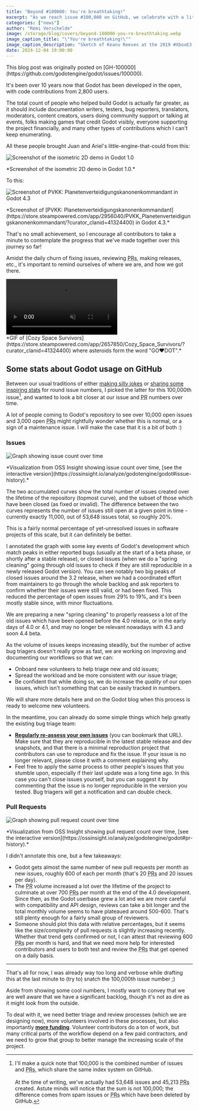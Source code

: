 ```yaml
---
title: "Beyond #100000: You're breathtaking!"
excerpt: "As we reach issue #100,000 on GitHub, we celebrate with a little retrospective on our issue and pull request growth."
categories: ["news"]
author: "Rémi Verschelde"
image: /storage/blog/covers/beyond-100000-you-re-breathtaking.webp
image_caption_title: "\"You're breathtaking!\""
image_caption_description: "Sketch of Keanu Reeves at the 2019 #XboxE3 event"
date: 2024-12-04 19:00:00
---
```


<div markdown=1 class="card card-info" style="margin-top: 1em;">
This blog post was originally posted on [GH-100000](https://github.com/godotengine/godot/issues/100000).
</div>

It's been over 10 years now that Godot has been developed in the open, with code contributions from 2,800 users.

The total count of people who helped build Godot is actually far greater, as it should include documentation writers, testers, bug reporters, translators, moderators, content creators, users doing community support or talking at events, folks making games that credit Godot visibly, everyone supporting the project financially, and many other types of contributions which I can't keep enumerating.

All these people brought Juan and Ariel's little-engine-that-could from this:

![Screenshot of the isometric 2D demo in Godot 1.0](/storage/blog/beyond-100000-you-re-breathtaking/godot-1-0.webp)
<div markdown=1 class="small text-center">
*Screenshot of the isometric 2D demo in Godot 1.0.*
</div>

To this:

![Screenshot of PVKK: Planetenverteidigungskanonenkommandant in Godot 4.3](/storage/blog/beyond-100000-you-re-breathtaking/godot-4-3.webp)
<div markdown=1 class="small text-center">
*Screenshot of [PVKK: Planetenverteidigungskanonenkommandant](https://store.steampowered.com/app/2956040/PVKK_Planetenverteidigungskanonenkommandant/?curator_clanid=41324400) in Godot 4.3.*
</div>

That's no small achievement, so I encourage all contributors to take a minute to contemplate the progress that we've made together over this journey so far!

Amidst the daily churn of fixing issues, reviewing <abbr title="pull requests">PRs</abbr>, making releases, etc., it's important to remind ourselves of where we are, and how we got there.

<video autoplay loop muted>
  <source src="/storage/blog/beyond-100000-you-re-breathtaking/cozy-space-survivors.webm">
</video>
<div markdown=1 class="small text-center">
*GIF of [Cozy Space Survivors](https://store.steampowered.com/app/2657850/Cozy_Space_Survivors/?curator_clanid=41324400) where asteroids form the word "GO♥DOT".*
</div>

## Some stats about Godot usage on GitHub

Between our usual traditions of either [making silly jokes](https://github.com/godotengine/godot/issues/10000) or [sharing some inspiring stats](https://github.com/godotengine/godot/issues/30000) for round issue numbers, I picked the latter for this 100,000th issue[^1], and wanted to look a bit closer at our issue and <abbr title="pull request">PR</abbr> numbers over time.

A lot of people coming to Godot's repository to see over 10,000 open issues and 3,000 open <abbr title="pull requests">PRs</abbr> might rightfully wonder whether this is normal, or a sign of a maintenance issue.
I will make the case that it is a bit of both :)

### Issues

![Graph showing issue count over time](/storage/blog/beyond-100000-you-re-breathtaking/issue-history.webp)
<div markdown=1 class="small text-center">
*Visualization from OSS Insight showing issue count over time, [see the interactive version](https://ossinsight.io/analyze/godotengine/godot#issue-history).*
</div>

The two accumulated curves show the total number of issues created over the lifetime of the repository (topmost curve), and the subset of those which have been closed (as fixed or invalid). The difference between the two curves represents the number of issues still open at a given point in time - currently exactly 11,000, out of 53,648 issues total, so roughly 20%.

This is a fairly normal percentage of yet-unresolved issues in software projects of this scale, but it can definitely be better.

I annotated the graph with some key events of Godot's development which match peaks in either reported bugs (usually at the start of a beta phase, or shortly after a stable release), or closed issues (when we do a "spring cleaning" going through old issues to check if they are still reproducible in a newly released Godot version). You can see notably two big peaks of closed issues around the 3.2 release, when we had a coordinated effort from maintainers to go through the whole backlog and ask reporters to confirm whether their issues were still valid, or had been fixed. This reduced the percentage of open issues from 29% to 19%, and it's been mostly stable since, with minor fluctuations.

We are preparing a new "spring cleaning" to properly reassess a lot of the old issues which have been opened before the 4.0 release, or in the early days of 4.0 or 4.1, and may no longer be relevant nowadays with 4.3 and soon 4.4 beta.

As the volume of issues keeps increasing steadily, but the number of active bug triagers doesn't really grow as fast, we are working on improving and documenting our workflows so that we can:

- Onboard new volunteers to help triage new and old issues;
- Spread the workload and be more consistent with our issue triage;
- Be confident that while doing so, we do increase the _quality_ of our open issues, which isn't something that can be easily tracked in numbers.

We will share more details here and on the Godot blog when this process is ready to welcome new volunteers.

In the meantime, you can already do some simple things which help greatly the existing bug triage team:
- [**Regularly re-assess your own issues**](https://github.com/godotengine/godot/issues?q=is%3Aissue%20state%3Aopen%20author%3A%40me) (you can bookmark that URL). Make sure that they are reproducible in the latest stable release and dev snapshots, and that there is a minimal reproduction project that contributors can use to reproduce and fix the issue. If your issue is no longer relevant, please close it with a comment explaining why.
- Feel free to apply the same process to other people's issues that you stumble upon, especially if their last update was a long time ago. In this case you can't close issues yourself, but you can suggest it by commenting that the issue is no longer reproducible in the version you tested. Bug triagers will get a notification and can double check.

### Pull Requests

![Graph showing pull request count over time](/storage/blog/beyond-100000-you-re-breathtaking/pull-request-history.webp)
<div markdown=1 class="small text-center">
*Visualization from OSS Insight showing pull request count over time, [see the interactive version](https://ossinsight.io/analyze/godotengine/godot#pr-history).*
</div>

I didn't annotate this one, but a few takeaways:

- Godot gets almost the same number of new pull requests per month as new issues, roughly 600 of each per month (that's 20 <abbr title="pull requests">PRs</abbr> and 20 issues per day).
- The <abbr title="pull request">PR</abbr> volume increased a lot over the lifetime of the project to culminate at over 700 <abbr title="pull requests">PRs</abbr> per month at the end of the 4.0 development. Since then, as the Godot userbase grew a lot and we are more careful with compatibility and API design, reviews can take a bit longer and the total monthly volume seems to have plateaued around 500-600. That's still plenty enough for a fairly small group of reviewers.
- Someone should plot this data with relative percentages, but it seems like the size/complexity of pull requests is slightly increasing recently. Whether that trend gets confirmed or not, I can attest that reviewing 600 <abbr title="pull requests">PRs</abbr> per month is hard, and that we need more help for interested contributors and users to both test and review the <abbr title="pull requests">PRs</abbr> that get opened on a daily basis.

---

That's all for now, I was already way too long and verbose while drafting this at the last minute to (try to) snatch the 100,000th issue number ;)

Aside from showing some cool numbers, I mostly want to convey that we are well aware that we have a significant backlog, though it's not as dire as it might look from the outside.

To deal with it, we need better triage and review processes (which we are designing now), more volunteers involved in these processes, but also importantly [**more funding**](https://fund.godotengine.org/). Volunteer contributors do a ton of work, but many critical parts of the workflow depend on a few paid contractors, and we need to grow that group to better manage the increasing scale of the project.

[^1]: I'll make a quick note that 100,000 is the combined number of issues and <abbr title="pull requests">PRs</abbr>, which share the same index system on GitHub.<br><br>At the time of writing, we've actually had 53,648 issues and 45,213 <abbr title="pull requests">PRs</abbr> created. Astute minds will notice that the sum is not 100,000; the difference comes from spam issues or <abbr title="pull requests">PRs</abbr> which have been deleted by GitHub.
